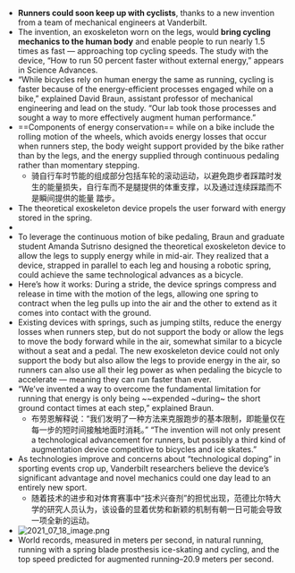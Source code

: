 - **Runners could soon keep up with cyclists**, thanks to a new invention from a team of mechanical engineers at Vanderbilt.
- The invention, an exoskeleton worn on the legs, would **bring cycling mechanics to the human body** and enable people to run nearly 1.5 times as fast — approaching top cycling speeds. The study with the device, “How to run 50 percent faster without external energy,” appears in Science Advances.
- “While bicycles rely on human energy the same as running, cycling is faster because of the energy-efficient processes engaged while on a bike,” explained David Braun, assistant professor of mechanical engineering and lead on the study. “Our lab took those processes and sought a way to more effectively augment human performance.”
- ==Components of energy conservation== while on a bike include the rolling motion of the wheels, which avoids energy losses that occur when runners step, the body weight support provided by the bike rather than by the legs, and the energy supplied through continuous pedaling rather than momentary stepping.
  - 骑自行车时节能的组成部分包括车轮的滚动运动，以避免跑步者踩踏时发生的能量损失，自行车而不是腿提供的体重支撑，以及通过连续踩踏而不是瞬间提供的能量 踏步。
- The theoretical exoskeleton device propels the user forward with energy stored in the spring.
-
- To leverage the continuous motion of bike pedaling, Braun and graduate student Amanda Sutrisno designed the theoretical exoskeleton device to allow the legs to supply energy while in mid-air. 
  They realized that a device, strapped in parallel to each leg and housing a robotic spring, could achieve the same technological advances as a bicycle.
- Here’s how it works: During a stride, the device springs compress and release in time with the motion of the legs, allowing one spring to contract when the leg pulls up into the air and the other to extend as it comes into contact with the ground.
- Existing devices with springs, such as jumping stilts, reduce the energy losses when runners step, but do not support the body or allow the legs to move the body forward while in the air, somewhat similar to a bicycle without a seat and a pedal. The new exoskeleton device could not only support the body but also allow the legs to provide energy in the air, so runners can also use all their leg power as when pedaling the bicycle to accelerate — meaning they can run faster than ever.
- “We’ve invented a way to overcome the fundamental limitation for running that energy is only being ~~expended ~during~ the short ground contact times at each step,” explained Braun. 
  - 布劳恩解释说：“我们发明了一种方法来克服跑步的基本限制，即能量仅在每一步的短时间接触地面时消耗。”
  “The invention will not only present a technological advancement for runners, but possibly a third kind of augmentation device competitive to bicycles and ice skates.”
- As technologies improve and concerns about “technological doping” in sporting events crop up, Vanderbilt researchers believe the device’s significant advantage and novel mechanics could one day lead to an entirely new sport. 
  - 随着技术的进步和对体育赛事中“技术兴奋剂”的担忧出现，范德比尔特大学的研究人员认为，该设备的显着优势和新颖的机制有朝一日可能会导致一项全新的运动。
- ![2021_07_18_image.png](https://cdn.logseq.com/%2Fc15b201a-227a-4f6b-aebf-92b9206a58c229944bab-591c-438b-9b9e-323c8312addc2021_07_18_image.png?Expires=4780230734&Signature=MZvWhAQgLxUjzYKwjMCY1SNwzsxe65xqe~P-fntZGAiZiovEAUQH1Nmo0aZbgHXFbMlYylqCdLo4FtBNFxaKNdob599H2SQ5e-qhy8ejtmluZVCNf8PYSnbBzCno3fa5RFuf-hkoW6Xu~nIgTEiCbI7UgOSHYidiD~svqYeKng7X122tj4EvwOGp-3uiU1L1AjoZCb~7KtEukLJDtTwHM9sLJEhi-fi9di~oMolPhBrNulBWx3JyJ4D64EHRfnh9rP6qnCDS5xAxXBt5u0uzw04mmFkriKUYgD0ADZ61V4cM-euSYwGCnKnWoUeG3L-cds2eTG5ljgiPQFFnMm4fIQ__&Key-Pair-Id=APKAJE5CCD6X7MP6PTEA)
- World records, measured in meters per second, in natural running, running with a spring blade prosthesis  ice-skating and cycling,  and the top speed predicted for augmented running–20.9 meters per second.